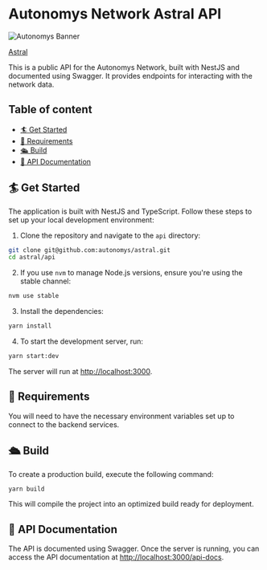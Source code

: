 # Autonomys Network Astral API

![Autonomys Banner](https://github.com/autonomys/astral/blob/main/.github/images/autonomys-banner.webp)

[Astral](../README.md)

This is a public API for the Autonomys Network, built with NestJS and documented using Swagger. It provides endpoints for interacting with the network data.

## Table of content

- [🏄 Get Started](#-get-started)
- [🔩 Requirements](#-requirements)
- [🛳 Build](#-build)
- [📜 API Documentation](#-api-documentation)

## 🏄 Get Started

The application is built with NestJS and TypeScript. Follow these steps to set up your local development environment:

1. Clone the repository and navigate to the `api` directory:

```bash
git clone git@github.com:autonomys/astral.git
cd astral/api
```

2. If you use `nvm` to manage Node.js versions, ensure you're using the stable channel:

```bash
nvm use stable
```

3. Install the dependencies:

```bash
yarn install
```

4. To start the development server, run:

```bash
yarn start:dev
```

The server will run at [http://localhost:3000](http://localhost:3000).

## 🔩 Requirements

You will need to have the necessary environment variables set up to connect to the backend services.

## 🛳 Build

To create a production build, execute the following command:

```bash
yarn build
```

This will compile the project into an optimized build ready for deployment.

## 📜 API Documentation

The API is documented using Swagger. Once the server is running, you can access the API documentation at [http://localhost:3000/api-docs](http://localhost:3000/api-docs).
